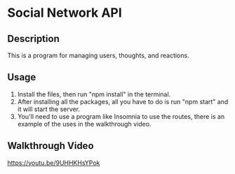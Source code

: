 # Social Network API

## Description
This is a program for managing users, thoughts, and reactions.

## Usage
1. Install the files, then run "npm install" in the terminal.
2. After installing all the packages, all you have to do is run "npm start" and it will start the server.
3. You'll need to use a program like Insomnia to use the routes, there is an example of the uses in the walkthrough video.

## Walkthrough Video
https://youtu.be/9UHHKHsYPok
